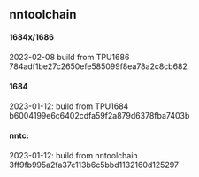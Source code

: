 ## nntoolchain

#### 1684x/1686

2023-02-08
build from TPU1686     784adf1be27c2650efe585099f8ea78a2c8cb682

#### 1684
2023-01-12:
build from TPU1684     b6004199e6c6402cdfa59f2a879d6378fba7403b

#### nntc:
2023-01-12:
build from nntoolchain 3ff9fb995a2fa37c113b6c5bbd1132160d125297
